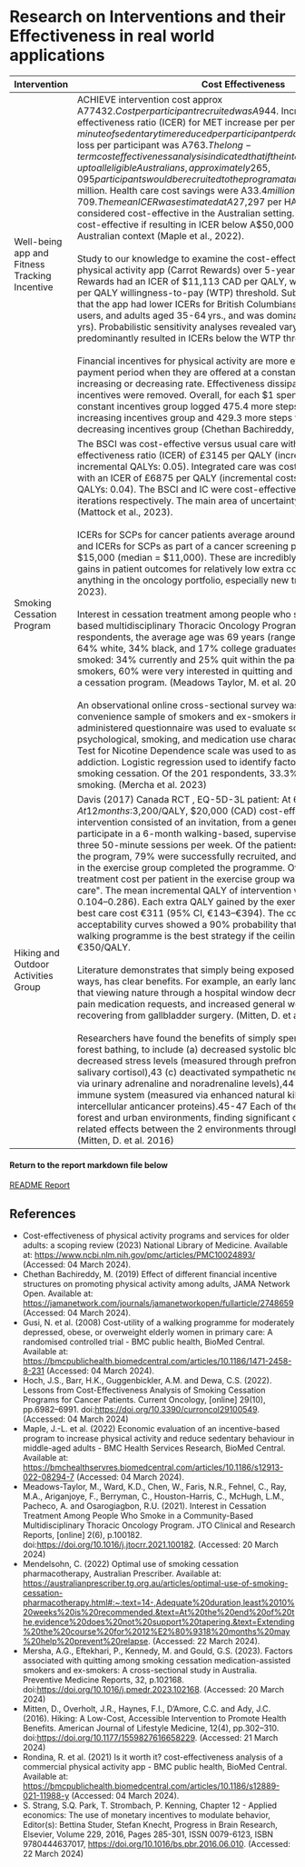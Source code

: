 # Research on Interventions and their Effectiveness in real world applications

| Intervention                                                   | Cost Effectiveness  |
|--------------------------------------------------------|----------------------------------------------------------------------------------------------------|
| Well-being app and Fitness Tracking Incentive 	| ACHIEVE intervention cost approx A$77432. Cost per participant recruited was A$944. Incremental Cost-effectiveness ratio (ICER) for MET increase per person per week was $0.61; minute of sedentary time reduced per participant per day was A$5.15 and BMI unit loss per participant was A$763. The long-term cost effectiveness analysis indicated that if the intervention was scaled-up to all eligible Australians, approximately 265,095 participants would be recruited to the program at an intervention cost of A$107.4 million. Health care cost savings were A$33.4 million. Total HALYs gained were 2,709. The mean ICER was estimated at A$27,297 per HALY gained which is considered cost-effective in the Australian setting. Intervention considered cost-effective if resulting in ICER below A$50,000 per HALY gained in Australian context (Maple et al., 2022). <br><br> Study to our knowledge to examine the cost-effectiveness of a commercial physical activity app (Carrot Rewards) over 5-year time horizon. Carrot Rewards had an ICER of $11,113 CAD per QALY, well below a $50,000 CAD per QALY willingness-to-pay (WTP) threshold. Subgroup analyses revealed that the app had lower ICERs for British Columbians, females, highly engaged users, and adults aged 35-64 yrs., and was dominant for older adults (65 + yrs). Probabilistic sensitivity analyses revealed varying parameter estimates predominantly resulted in ICERs below the WTP threshold (Rondina, 2021). <br><br> Financial incentives for physical activity are more effective during the payment period when they are offered at a constant rate rather than an increasing or decreasing rate. Effectiveness dissipated shortly after the incentives were removed. Overall, for each $1 spent, participants in the constant incentives group logged 475.4 more steps than those in the increasing incentives group and 429.3 more steps than those in the decreasing incentives group (Chethan Bachireddy, 2019). |
| Smoking Cessation Program 	| The BSCI was cost-effective versus usual care with an incremental cost-effectiveness ratio (ICER) of £3145 per QALY (incremental costs: £165; incremental QALYs: 0.05). Integrated care was cost-effective versus SCC with an ICER of £6875 per QALY (incremental costs: £292; incremental QALYs: 0.04). The BSCI and IC were cost-effective in 89% and 83% of PSA iterations respectively. The main area of uncertainty related to relapse rates (Mattock et al., 2023). <br><br> ICERs for SCPs for cancer patients average around $4200 (median = $3400) and ICERs for SCPs as part of a cancer screening program average around $15,000 (median = $11,000). These are incredibly “good investments” (i.e., gains in patient outcomes for relatively low extra cost) compared to almost anything in the oncology portfolio, especially new treatments (Hotch et al., 2023). <br><br> Interest in cessation treatment among people who smoke in a community-based multidisciplinary Thoracic Oncology Program. Of 641 total respondents, the average age was 69 years (range: 32–95), 47% were men, 64% white, 34% black, and 17% college graduates. A total of 90% had ever smoked: 34% currently and 25% quit within the past year. Among the current smokers, 60% were very interested in quitting and 37% would participate in a cessation program. (Meadows Taylor, M. et al. 2021) <br><br> An observational online cross-sectional survey was conducted using a convenience sample of smokers and ex-smokers in Australia. A self-administered questionnaire was used to evaluate socio-demographic, psychological, smoking, and medication use characteristics. The Fagerstrom Test for Nicotine Dependence scale was used to assess the level of nicotine addiction. Logistic regression used to identify factors associated with smoking cessation. Of the 201 respondents, 33.3% had successfully quit smoking. (Mercha et al. 2023) |
| Hiking and Outdoor Activities Group 	| Davis (2017) Canada RCT , EQ-5D-3L patient: At 6 months:$1,800/QALY, At 12 months:$3,200/QALY, $20,000 (CAD) cost-effective threshold. The intervention consisted of an invitation, from a general practitioner, to participate in a 6-month walking-based, supervised exercise program with three 50-minute sessions per week. Of the patients invited to participate in the program, 79% were successfully recruited, and 86% of the participants in the exercise group completed the programme. Over 6 months, the mean treatment cost per patient in the exercise group was €41 more than "best care". The mean incremental QALY of intervention was 0.132 (95% CI: 0.104–0.286). Each extra QALY gained by the exercise programme relative to best care cost €311 (95% CI, €143–€394). The cost effectiveness acceptability curves showed a 90% probability that the addition of the walking programme is the best strategy if the ceiling of inversion is €350/QALY. <br><br> Literature demonstrates that simply being exposed to nature, even in passive ways, has clear benefits. For example, an early landmark study demonstrated that viewing nature through a hospital window decreased recovery time and pain medication requests, and increased general well-being of patients recovering from gallbladder surgery. (Mitten, D. et al. 2016) <br><br> Researchers have found the benefits of simply spending time in forests, or forest bathing, to include (a) decreased systolic blood pressure,42 (b) decreased stress levels (measured through prefrontal cortex activity and salivary cortisol),43 (c) deactivated sympathetic nervous system (measured via urinary adrenaline and noradrenaline levels),44 and (d) strengthened immune system (measured via enhanced natural killer cell activity and intercellular anticancer proteins).45-47 Each of these studies compared forest and urban environments, finding significant differences in health-related effects between the 2 environments throughout the study period. (Mitten, D. et al. 2016) |

#### Return to the report markdown file below
[README Report](README.md)

## References
- Cost-effectiveness of physical activity programs and services for older adults: a scoping review (2023) National Library of Medicine. Available at: https://www.ncbi.nlm.nih.gov/pmc/articles/PMC10024893/ (Accessed: 04 March 2024).
- Chethan Bachireddy, M. (2019) Effect of different financial incentive structures on promoting physical activity among adults, JAMA Network Open. Available at: https://jamanetwork.com/journals/jamanetworkopen/fullarticle/2748659 (Accessed: 04 March 2024).
- Gusi, N. et al. (2008) Cost-utility of a walking programme for moderately depressed, obese, or overweight elderly women in primary care: A randomised controlled trial - BMC public health, BioMed Central. Available at: https://bmcpublichealth.biomedcentral.com/articles/10.1186/1471-2458-8-231 (Accessed: 04 March 2024).
- Hoch, J.S., Barr, H.K., Guggenbickler, A.M. and Dewa, C.S. (2022). Lessons from Cost-Effectiveness Analysis of Smoking Cessation Programs for Cancer Patients. Current Oncology, [online] 29(10), pp.6982–6991. doi:https://doi.org/10.3390/curroncol29100549. (Accessed: 04 March 2024)
- Maple, J.-L. et al. (2022) Economic evaluation of an incentive-based program to increase physical activity and reduce sedentary behaviour in middle-aged adults - BMC Health Services Research, BioMed Central. Available at: https://bmchealthservres.biomedcentral.com/articles/10.1186/s12913-022-08294-7 (Accessed: 04 March 2024).
- Meadows-Taylor, M., Ward, K.D., Chen, W., Faris, N.R., Fehnel, C., Ray, M.A., Ariganjoye, F., Berryman, C., Houston-Harris, C., McHugh, L.M., Pacheco, A. and Osarogiagbon, R.U. (2021). Interest in Cessation Treatment Among People Who Smoke in a Community-Based Multidisciplinary Thoracic Oncology Program. JTO Clinical and Research Reports, [online] 2(6), p.100182. doi:https://doi.org/10.1016/j.jtocrr.2021.100182. (Accessed: 20 March 2024)
- Mendelsohn, C. (2022) Optimal use of smoking cessation pharmacotherapy, Australian Prescriber. Available at: https://australianprescriber.tg.org.au/articles/optimal-use-of-smoking-cessation-pharmacotherapy.html#:~:text=14-,Adequate%20duration,least%2010%20weeks%20is%20recommended.&text=At%20the%20end%20of%20the,evidence%20does%20not%20support%20tapering.&text=Extending%20the%20course%20for%2012%E2%80%9318%20months%20may%20help%20prevent%20relapse. (Accessed: 22 March 2024).
- Mersha, A.G., Eftekhari, P., Kennedy, M. and Gould, G.S. (2023). Factors associated with quitting among smoking cessation medication-assisted smokers and ex-smokers: A cross-sectional study in Australia. Preventive Medicine Reports, 32, p.102168. doi:https://doi.org/10.1016/j.pmedr.2023.102168. (Accessed: 20 March 2024)
- Mitten, D., Overholt, J.R., Haynes, F.I., D’Amore, C.C. and Ady, J.C. (2016). Hiking: A Low-Cost, Accessible Intervention to Promote Health Benefits. American Journal of Lifestyle Medicine, 12(4), pp.302–310. doi:https://doi.org/10.1177/1559827616658229. (Accessed: 21 March 2024)
- Rondina, R. et al. (2021) Is it worth it? cost-effectiveness analysis of a commercial physical activity app - BMC public health, BioMed Central. Available at: https://bmcpublichealth.biomedcentral.com/articles/10.1186/s12889-021-11988-y (Accessed: 04 March 2024).
- S. Strang, S.Q. Park, T. Strombach, P. Kenning, Chapter 12 - Applied economics: The use of monetary incentives to modulate behavior, Editor(s): Bettina Studer, Stefan Knecht, Progress in Brain Research, Elsevier, Volume 229, 2016, Pages 285-301, ISSN 0079-6123, ISBN 9780444637017, https://doi.org/10.1016/bs.pbr.2016.06.010. (Accessed: 22 March 2024)

